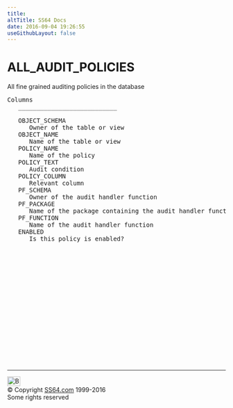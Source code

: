 ```yaml
---
title:
altTitle: SS64 Docs
date: 2016-09-04 19:26:55
useGithubLayout: false
---
```

<!-- #BeginLibraryItem "/Library/head_orad.lbi" --><!-- #EndLibraryItem --><h1>ALL_AUDIT_POLICIES </h1><p> All fine grained auditing policies in the database </p> 
 
<pre>Columns
   ___________________________
 
   OBJECT_SCHEMA
      Owner of the table or view
   OBJECT_NAME
      Name of the table or view
   POLICY_NAME
      Name of the policy
   POLICY_TEXT
      Audit condition
   POLICY_COLUMN
      Relevant column
   PF_SCHEMA
      Owner of the audit handler function
   PF_PACKAGE
      Name of the package containing the audit handler function
   PF_FUNCTION
      Name of the audit handler function
   ENABLED
      Is this policy is enabled?

</pre><!-- #BeginLibraryItem "/Library/foot_orad.lbi" --><p>
<!-- oracle-footer -->
<ins class="adsbygoogle" style="display:inline-block;width:300px;height:250px" data-ad-client="ca-pub-6140977852749469" data-ad-slot="4275490898"></ins>
<script>
(adsbygoogle = window.adsbygoogle || []).push({});
</script></p>
<hr>
<div id="bl" class="footer"><a href="ALL_AUDIT_POLICIES.html#"><img src="../images/top.png" width="30" height="22" alt="Back to the Top"></a></div>
<div id="br" class="footer, tagline">© Copyright <a href="http://ss64.com/">SS64.com</a> 1999-2016<br>
Some rights reserved</div>
<!-- #EndLibraryItem -->

